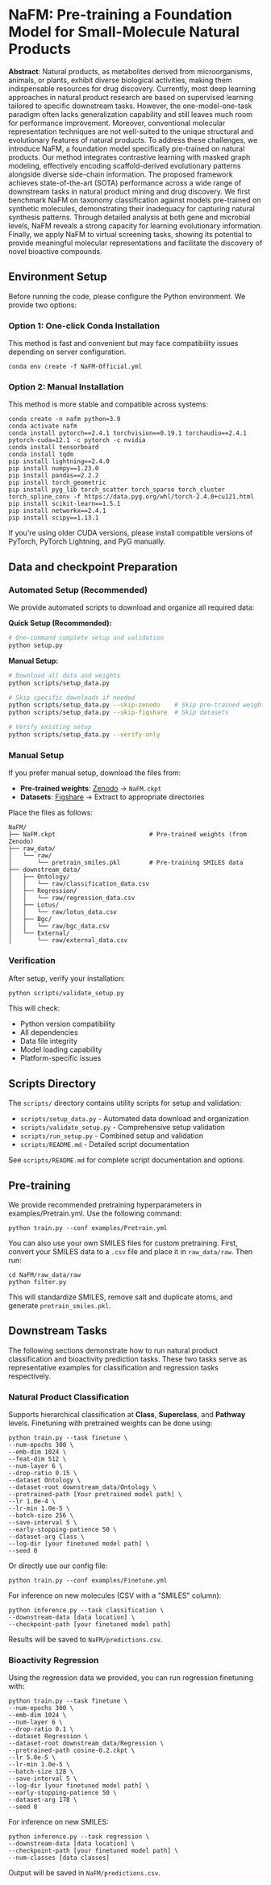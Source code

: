 # NaFM: Pre-training a Foundation Model for Small-Molecule Natural Products
**Abstract**:
Natural products, as metabolites derived from microorganisms, animals, or plants, exhibit diverse biological activities, making them indispensable resources for drug discovery. Currently, most deep learning approaches in natural product research are based on supervised learning tailored to specific downstream tasks. However, the one-model-one-task paradigm often lacks generalization capability and still leaves much room for performance improvement. Moreover, conventional molecular representation techniques are not well-suited to the unique structural and evolutionary features of natural products.
To address these challenges, we introduce NaFM, a foundation model specifically pre-trained on natural products. Our method integrates contrastive learning with masked graph modeling, effectively encoding scaffold-derived evolutionary patterns alongside diverse side-chain information. The proposed framework achieves state-of-the-art (SOTA) performance across a wide range of downstream tasks in natural product mining and drug discovery.
We first benchmark NaFM on taxonomy classification against models pre-trained on synthetic molecules, demonstrating their inadequacy for capturing natural synthesis patterns. Through detailed analysis at both gene and microbial levels, NaFM reveals a strong capacity for learning evolutionary information. Finally, we apply NaFM to virtual screening tasks, showing its potential to provide meaningful molecular representations and facilitate the discovery of novel bioactive compounds.

## Environment Setup

Before running the code, please configure the Python environment. We provide two options:

### Option 1: One-click Conda Installation

This method is fast and convenient but may face compatibility issues depending on server configuration.

`conda env create -f NaFM-Official.yml`

### Option 2: Manual Installation

This method is more stable and compatible across systems:

```
conda create -n nafm python=3.9
conda activate nafm
conda install pytorch==2.4.1 torchvision==0.19.1 torchaudio==2.4.1 pytorch-cuda=12.1 -c pytorch -c nvidia
conda install tensorboard
conda install tqdm
pip install lightning==2.4.0
pip install numpy==1.23.0
pip install pandas==2.2.2
pip install torch_geometric
pip install pyg_lib torch_scatter torch_sparse torch_cluster torch_spline_conv -f https://data.pyg.org/whl/torch-2.4.0+cu121.html
pip install scikit-learn==1.5.1
pip install networkx==2.4.1
pip install scipy==1.13.1
```

If you're using older CUDA versions, please install compatible versions of PyTorch, PyTorch Lightning, and PyG manually.

## Data and checkpoint Preparation

### Automated Setup (Recommended)

We provide automated scripts to download and organize all required data:

**Quick Setup (Recommended):**
```bash
# One-command complete setup and validation
python setup.py
```

**Manual Setup:**
```bash
# Download all data and weights
python scripts/setup_data.py

# Skip specific downloads if needed
python scripts/setup_data.py --skip-zenodo    # Skip pre-trained weights
python scripts/setup_data.py --skip-figshare  # Skip datasets

# Verify existing setup
python scripts/setup_data.py --verify-only
```

### Manual Setup

If you prefer manual setup, download the files from:

- **Pre-trained weights**: [Zenodo](https://zenodo.org/records/15385335) → `NaFM.ckpt`
- **Datasets**: [Figshare](https://doi.org/10.6084/m9.figshare.28980254.v1) → Extract to appropriate directories

Place the files as follows:
```
NaFM/
├── NaFM.ckpt                          # Pre-trained weights (from Zenodo)
├── raw_data/
│   └── raw/
│       └── pretrain_smiles.pkl        # Pre-training SMILES data
├── downstream_data/
│   ├── Ontology/
│   │   └── raw/classification_data.csv
│   ├── Regression/
│   │   └── raw/regression_data.csv
│   ├── Lotus/
│   │   └── raw/lotus_data.csv
│   ├── Bgc/
│   │   └── raw/bgc_data.csv
│   └── External/
│       └── raw/external_data.csv
```

### Verification

After setup, verify your installation:

```bash
python scripts/validate_setup.py
```

This will check:
- Python version compatibility
- All dependencies
- Data file integrity  
- Model loading capability
- Platform-specific issues

## Scripts Directory

The `scripts/` directory contains utility scripts for setup and validation:

- `scripts/setup_data.py` - Automated data download and organization
- `scripts/validate_setup.py` - Comprehensive setup validation  
- `scripts/run_setup.py` - Combined setup and validation
- `scripts/README.md` - Detailed script documentation

See `scripts/README.md` for complete script documentation and options.

## Pre-training

We provide recommended pretraining hyperparameters in examples/Pretrain.yml. Use the following command:

```
python train.py --conf examples/Pretrain.yml
```

You can also use your own SMILES files for custom pretraining. First, convert your SMILES data to a `.csv` file and place it in `raw_data/raw`. Then run:

```
cd NaFM/raw_data/raw
python filter.py
```
This will standardize SMILES, remove salt and duplicate atoms, and generate `pretrain_smiles.pkl`.

## Downstream Tasks

The following sections demonstrate how to run natural product classification and bioactivity prediction tasks. These two tasks serve as representative examples for classification and regression tasks respectively.

### Natural Product Classification

Supports hierarchical classification at **Class**, **Superclass**, and **Pathway** levels. Finetuning with pretrained weights can be done using:

```
python train.py --task finetune \
--num-epochs 300 \
--emb-dim 1024 \
--feat-dim 512 \
--num-layer 6 \
--drop-ratio 0.15 \
--dataset Ontology \
--dataset-root downstream_data/Ontology \
--pretrained-path [Your pretrained model path] \
--lr 1.0e-4 \
--lr-min 1.0e-5 \
--batch-size 256 \
--save-interval 5 \
--early-stopping-patience 50 \
--dataset-arg Class \
--log-dir [your finetuned model path] \
--seed 0
```

Or directly use our config file:

`python train.py --conf examples/Finetune.yml`

For inference on new molecules (CSV with a "SMILES" column):

```
python inference.py --task classification \
--downstream-data [data location] \
--checkpoint-path [your finetuned model path]
```

Results will be saved to `NaFM/predictions.csv`.

### Bioactivity Regression

Using the regression data we provided, you can run regression finetuning with:

```
python train.py --task finetune \
--num-epochs 300 \
--emb-dim 1024 \
--num-layer 6 \
--drop-ratio 0.1 \
--dataset Regression \
--dataset-root downstream_data/Regression \
--pretrained-path cosine-0.2.ckpt \
--lr 5.0e-5 \
--lr-min 1.0e-5 \
--batch-size 128 \
--save-interval 5 \
--log-dir [your finetuned model path] \
--early-stopping-patience 50 \
--dataset-arg 178 \
--seed 0
```

For inference on new SMILES:

```
python inference.py --task regression \
--downstream-data [data location] \
--checkpoint-path [your finetuned model path] \
--num-classes [data classes]
```

Output will be saved in `NaFM/predictions.csv`.

